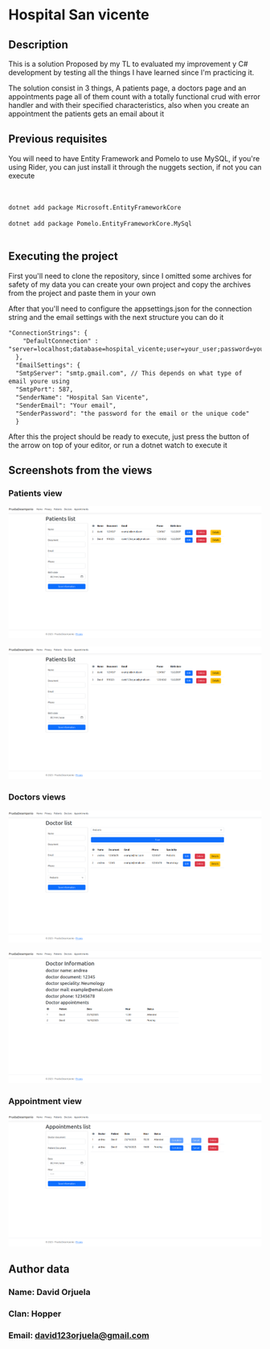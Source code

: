 # Hospital San vicente
## Description
This is a solution Proposed by my TL to evaluated my improvement y C# development by testing
all the things I have learned since I'm practicing it.

The solution consist in 3 things, A patients page, a doctors page and an appointments page
all of them count with a totally functional crud with error handler and with their specified
characteristics, also when you create an appointment the patients gets an email about it

## Previous requisites

You will need to have Entity Framework and Pomelo to use MySQL, if you're using Rider, you can just install it through
the nuggets section, if not you can execute
```


dotnet add package Microsoft.EntityFrameworkCore

dotnet add package Pomelo.EntityFrameworkCore.MySql


```

## Executing the project

First you'll need to clone the repository, since I omitted some archives for safety of my data
you can create your own project and copy the archives from the project and paste them in your own

After that you'll need to configure the appsettings.json for the connection string and the email settings with the
next structure you can do it
```
"ConnectionStrings": {
    "DefaultConnection" : "server=localhost;database=hospital_vicente;user=your_user;password=youre_password;"
  },
  "EmailSettings": {
  "SmtpServer": "smtp.gmail.com", // This depends on what type of email youre using
  "SmtpPort": 587,
  "SenderName": "Hospital San Vicente",
  "SenderEmail": "Your email",
  "SenderPassword": "the password for the email or the unique code"
  }
```

After this the project should be ready to execute, just press the button of the arrow on top 
of your editor, or run a dotnet watch to execute it


## Screenshots from the views

### Patients view
![img_1.png](ReadmeImg/imgPatient.png)


![img.png](ReadmeImg/imgPatientDetails.png)


### Doctors views

![img.png](ReadmeImg/imgDoctor.png)

![img.png](ReadmeImg/imgDoctorDetails.png)

### Appointment view

![img.png](ReadmeImg/imgAppointment.png)


## Author data

### Name: David Orjuela
### Clan: Hopper
### Email: david123orjuela@gmail.com